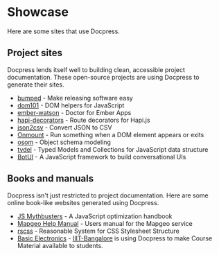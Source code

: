 # Showcase

Here are some sites that use Docpress.

## Project sites

Docpress lends itself well to building clean, accessible project documentation. These open-source projects are using Docpress to generate their sites.

- [bumped](https://bumped.github.io) - Make releasing software easy
- [dom101](http://ricostacruz.com/dom101/) - DOM helpers for JavaScript
- [ember-watson](http://abuiles.github.io/ember-watson) - Doctor for Ember Apps
- [hapi-decorators](http://knownasilya.github.io/hapi-decorators/) - Route decorators for Hapi.js
- [json2csv](http://zemirco.github.io/json2csv) - Convert JSON to CSV
- [Onmount](http://ricostacruz.com/onmount) - Run something when a DOM element appears or exits
- [osom](https://kikobeats.github.io/osom/) - Object schema modeling
- [tydel](http://tydel.js.org/) - Typed Models and Collections for JavaScript data structure
- [BotUI](https://docs.botui.org) - A JavaScript framework to build conversational UIs

## Books and manuals

Docpress isn't just restricted to project documentation. Here are some online book-like websites generated using Docpress.

- [JS Mythbusters](http://mythbusters.js.org) - A JavaScript optimization handbook
- [Mapgeo Help Manual](http://help.mapgeo.io) - Users manual for the Mapgeo service
- [rscss](http://rscss.io) - Reasonable System for CSS Stylesheet Structure
- [Basic Electronics](https://bel.aravindvoggu.in) - [IIIT-Bangalore](https://www.iiitb.ac.in) is using Docpress to make Course Material available to students.
